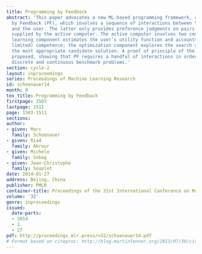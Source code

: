 ```yaml
---
title: Programming by Feedback
abstract: 'This paper advocates a new ML-based programming framework, called Programming
  by Feedback (PF), which involves a sequence of interactions between the active computer
  and the user. The latter only provides preference judgments on pairs of solutions
  supplied by the active computer. The active computer involves two components: the
  learning component estimates the user’s utility function and accounts for the user’s  (possibly
  limited) competence; the optimization component explores the search space and returns
  the most appropriate candidate solution. A proof of principle of the approach is
  proposed, showing that PF requires a handful of interactions in order to solve some
  discrete and continuous benchmark problems.'
section: cycle-2
layout: inproceedings
series: Proceedings of Machine Learning Research
id: schoenauer14
month: 0
tex_title: Programming by Feedback
firstpage: 1503
lastpage: 1511
page: 1503-1511
sections: 
author:
- given: Marc
  family: Schoenauer
- given: Riad
  family: Akrour
- given: Michele
  family: Sebag
- given: Jean-Christophe
  family: Souplet
date: 2014-01-27
address: Bejing, China
publisher: PMLR
container-title: Proceedings of the 31st International Conference on Machine Learning
volume: '32'
genre: inproceedings
issued:
  date-parts:
  - 2014
  - 1
  - 27
pdf: http://proceedings.mlr.press/v32/schoenauer14.pdf
# Format based on citeproc: http://blog.martinfenner.org/2013/07/30/citeproc-yaml-for-bibliographies/
---
```

